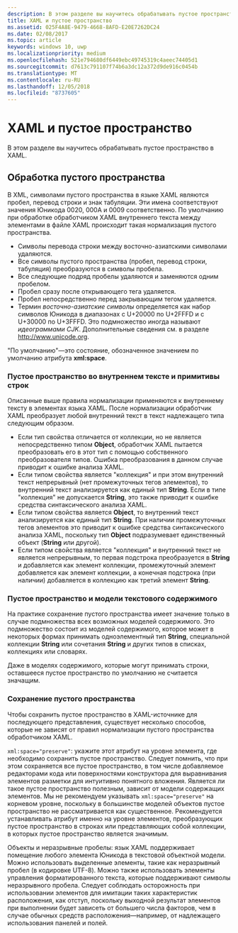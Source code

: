 ```yaml
---
description: В этом разделе вы научитесь обрабатывать пустое пространство в XAML.
title: XAML и пустое пространство
ms.assetid: 025F4A8E-9479-4668-8AFD-E20E7262DC24
ms.date: 02/08/2017
ms.topic: article
keywords: windows 10, uwp
ms.localizationpriority: medium
ms.openlocfilehash: 521e794680df6449ebc49745319c4aeec74405d1
ms.sourcegitcommit: d7613c791107f74b6a3dc12a372d9de916c0454b
ms.translationtype: MT
ms.contentlocale: ru-RU
ms.lasthandoff: 12/05/2018
ms.locfileid: "8737605"
---
```

# <a name="xaml-and-whitespace"></a>XAML и пустое пространство


В этом разделе вы научитесь обрабатывать пустое пространство в XAML.

## <a name="whitespace-processing"></a>Обработка пустого пространства

В XML, символами пустого пространства в языке XAML являются пробел, перевод строки и знак табуляции. Эти имена соответствуют значения Юникода 0020, 000A и 0009 соответственно. По умолчанию при обработке обработчиком XAML внутреннего текста между элементами в файле XAML происходит такая нормализация пустого пространства.

-   Символы перевода строки между восточно-азиатскими символами удаляются.
-   Все символы пустого пространства (пробел, перевод строки, табуляция) преобразуются в символы пробела.
-   Все следующие подряд пробелы удаляются и заменяются одним пробелом.
-   Пробел сразу после открывающего тега удаляется.
-   Пробел непосредственно перед закрывающим тегом удаляется.
-   Термин *восточно-азиатские символы* определяется как набор символов Юникода в диапазонах с U+20000 по U+2FFFD и с U+30000 по U+3FFFD. Это подмножество иногда называют *идеограммами CJK*. Дополнительные сведения см. в разделе http://www.unicode.org.

"По умолчанию"—это состояние, обозначенное значением по умолчанию атрибута **xml:space**.

### <a name="whitespace-in-inner-text-and-string-primitives"></a>Пустое пространство во внутреннем тексте и примитивы строк

Описанные выше правила нормализации применяются к внутреннему тексту в элементах языка XAML. После нормализации обработчик XAML преобразует любой внутренний текст в текст надлежащего типа следующим образом.

-   Если тип свойства отличается от коллекции, но не является непосредственно типом **Object**, обработчик XAML пытается преобразовать его в этот тип с помощью собственного преобразователя типов. Ошибка преобразования в данном случае приводит к ошибке анализа XAML.
-   Если типом свойства является "коллекция" и при этом внутренний текст непрерывный (нет промежуточных тегов элементов), то внутренний текст анализируется как единый тип **String**. Если в типе "коллекция" не допускается **String**, это также приводит к ошибке средства синтаксического анализа XAML.
-   Если типом свойства является **Object**, то внутренний текст анализируется как единый тип **String**. При наличии промежуточных тегов элементов это приводит к ошибке средства синтаксического анализа XAML, поскольку тип **Object** подразумевает единственный объект (**String** или другой).
-   Если типом свойства является "коллекция" и внутренний текст не является непрерывным, то первая подстрока преобразуется в **String** и добавляется как элемент коллекции, промежуточный элемент добавляется как элемент коллекции, а конечная подстрока (при наличии) добавляется в коллекцию как третий элемент **String**.

### <a name="whitespace-and-text-content-models"></a>Пустое пространство и модели текстового содержимого

На практике сохранение пустого пространства имеет значение только в случае подмножества всех возможных моделей содержимого. Это подмножество состоит из моделей содержимого, которое может в некоторых формах принимать одноэлементный тип **String**, специальной коллекции **String** или сочетания **String** и других типов в списках, коллекциях или словарях.

Даже в моделях содержимого, которые могут принимать строки, оставшееся пустое пространство по умолчанию не считается значащим.

### <a name="preserving-whitespace"></a>Сохранение пустого пространства

Чтобы сохранить пустое пространство в XAML-источнике для последующего представления, существует несколько способов, которые не зависят от правил нормализации пустого пространства обработчиком XAML.

`xml:space="preserve"`: укажите этот атрибут на уровне элемента, где необходимо сохранить пустое пространство. Следует помнить, что при этом сохраняется все пустое пространство, в том числе добавляемое редакторами кода или поверхностями конструктора для выравнивания элементов разметки для интуитивно понятного вложения. Является ли такое пустое пространство полезным, зависит от модели содержащих элементов. Мы не рекомендуем указывать `xml:space="preserve"` на корневом уровне, поскольку в большинстве моделей объектов пустое пространство не рассматривается как существенное. Рекомендуется устанавливать атрибут именно на уровне элементов, преобразующих пустое пространство в строках или представляющих собой коллекции, в которых пустое пространство является значимым.

Объекты и неразрывные пробелы: язык XAML поддерживает помещение любого элемента Юникода в текстовой объектной модели. Можно использовать выделенные элементы, такие как неразрывный пробел (в кодировке UTF-8). Можно также использовать элементы управления форматированного текста, которые поддерживают символы неразрывного пробела. Следует соблюдать осторожность при использовании элементов для имитации таких характеристик расположения, как отступ, поскольку выходной результат элементов при выполнении будет зависеть от большего числа факторов, чем в случае обычных средств расположения—например, от надлежащего использования панелей и полей.

